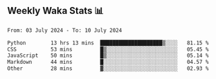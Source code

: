 ## Weekly Waka Stats 📊
<!--START_SECTION:waka-->

```txt
From: 03 July 2024 - To: 10 July 2024

Python        13 hrs 13 mins  ████████████████████▒░░░░   81.15 %
CSS           53 mins         █▒░░░░░░░░░░░░░░░░░░░░░░░   05.45 %
JavaScript    50 mins         █▒░░░░░░░░░░░░░░░░░░░░░░░   05.14 %
Markdown      44 mins         █░░░░░░░░░░░░░░░░░░░░░░░░   04.57 %
Other         28 mins         ▓░░░░░░░░░░░░░░░░░░░░░░░░   02.93 %
```

<!--END_SECTION:waka-->

<!--

Here are some ideas to get you started:

- 🔭 I’m currently working on (way to add branches committed on)
- 🌱 I’m currently learning Web Frameworks and Machine Learning! (Lisp, JS (react & angular), Python, and __)
- 💬 Ask me about ...
- 📫 How to reach me: 
- 😄 Pronouns: He/Him/His
- ⚡ Fun fact: ...

that-recsys-lab
-->
